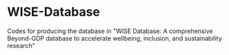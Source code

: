 # WISE-Database
Codes for producing the database in "WISE Database: A comprehensive Beyond-GDP database to accelerate wellbeing, inclusion, and sustainability research"
